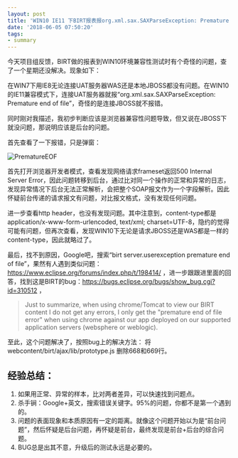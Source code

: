 ```yaml
---
layout: post
title: 'WIN10 IE11 下BIRT报表报org.xml.sax.SAXParseException: Premature end of file.'
date: '2018-06-05 07:50:20'
tags:
- summary
---
```


今天项目组反馈，BIRT做的报表到WIN10环境兼容性测试时有个奇怪的问题，查了一个星期还没解决。现象如下：

在WIN7下用IE8无论连接UAT服务器WAS还是本地JBOSS都没有问题。在WIN10的IE11兼容模式下，连接UAT服务器就报“org.xml.sax.SAXParseException: Premature end of file”，奇怪的是连接JBOSS就不报错。

同时刚对我描述，我初步判断应该是浏览器兼容性问题导致，但又说在JBOSS下就没问题，那说明应该是后台的问题。

首先查看了一下报错，只是弹窗：

![PrematureEOF](/content/images/2018/06/PrematureEOF.jpg)

首先打开浏览器开发者模式，查看发现网络请求frameset返回500 Internal Server Error，因此问题转移到后台，通过比对同一个操作的正常和异常的日志，发现异常情况下后台无法正常解析，会把整个SOAP报文作为一个字段解析。因此怀疑前台传递的请求报文有问题，对比报文格式，没有发现任何问题。

进一步查看http header，也没有发现问题。其中注意到，content-type都是application/x-www-form-urlencoded, text/xml; charset=UTF-8，隐约的觉得可能有问题，但再次查看，发现WIN10下无论是请求JBOSS还是WAS都是一样的content-type，因此就略过了。

最后，找不到原因，Google吧，搜索“birt server.userexception premature end of file”，果然有人遇到类似问题：https://www.eclipse.org/forums/index.php/t/198414/ ，进一步跟跟进里面的回答，找到这是BIRT的bug：https://bugs.eclipse.org/bugs/show_bug.cgi?id=310512 ，

>Just to summarize, when using chrome/Tomcat to view our BIRT content I do not get any errors, I only get the "premature end of file error" when using chrome against our app deployed on our supported application  servers (websphere or weblogic). 

至此，这个问题解决了，按照bug上的解决方法：
将webcontent/birt/ajax/lib/prototype.js 删除668和669行。




## 经验总结：
1. 如果用正常、异常的样本，比对两者差异，可以快速找到问题点。
2. 杀手锏：Google+英文，搜索错误关键字。95%的问题，你都不是第一个遇到的。
3. 问题的表面现象和本质原因有一定的距离。就像这个问题开始以为是“前台问题”，然后怀疑是后台问题，再怀疑是前台，最终发现是前台+后台的综合问题。
4. BUG总是出其不意，升级后的测试永远是必要的。